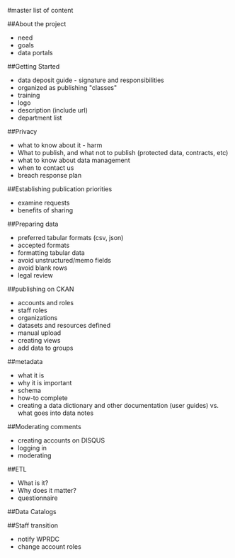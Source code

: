 #master list of content

##About the project
- need
- goals
- data portals

##Getting Started
- data deposit guide - signature and responsibilities
- organized as publishing "classes"
- training
- logo
- description (include url)
- department list

##Privacy
- what to know about it - harm
- What to publish, and what not to publish (protected data, contracts, etc)
- what to know about data management
- when to contact us
- breach response plan

##Establishing publication priorities
- examine requests
- benefits of sharing


##Preparing data
- preferred tabular formats (csv, json)
- accepted formats
- formatting tabular data
- avoid unstructured/memo fields
- avoid blank rows
- legal review

##publishing on CKAN
- accounts and roles
- staff roles
- organizations
- datasets and resources defined
- manual upload
- creating views
- add data to groups

##metadata
- what it is
- why it is important
- schema
- how-to complete
- creating a data dictionary and other documentation (user guides) vs. what goes into data notes

##Moderating comments
- creating accounts on DISQUS
- logging in
- moderating

##ETL
- What is it?
- Why does it matter?
- questionnaire

##Data Catalogs

##Staff transition
- notify WPRDC
- change account roles

